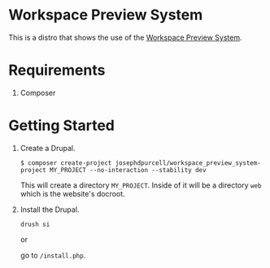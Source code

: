 # Workspace Preview System

This is a distro that shows the use of the [Workspace Preview System](https://www.drupal.org/node/2675680).

# Requirements

1. Composer

# Getting Started

1. Create a Drupal.

    ```
    $ composer create-project josephdpurcell/workspace_preview_system-project MY_PROJECT --no-interaction --stability dev
    ```

    This will create a directory `MY_PROJECT`. Inside of it will be a directory `web` which is the website's docroot.

2. Install the Drupal.

    ```
    drush si
    ```

    or

    go to `/install.php`.

